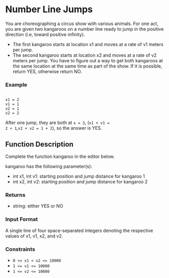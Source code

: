 # Number Line Jumps

You are choreographing a circus show with various animals. For one act, you are given two kangaroos on a number line ready to jump in the positive direction (i.e, toward positive infinity).

- The first kangaroo starts at location x1 and moves at a rate of v1 meters per jump.
- The second kangaroo starts at location x2 and moves at a rate of v2 meters per jump.
You have to figure out a way to get both kangaroos at the same location at the same time as part of the show. If it is possible, return YES, otherwise return NO.

### Example

<code>
x1 = 2
v1 = 1
x2 = 1
v2 = 2
</code>

After one jump, they are both at <code>x = 3</code>, (<code>x1 + v1 = 2 + 1</code>,<code>x2 + v2 = 1 + 2</code>), so the answer is YES.

## Function Description

Complete the function kangaroo in the editor below.

kangaroo has the following parameter(s):

- int x1, int v1: starting position and jump distance for kangaroo 1
- int x2, int v2: starting position and jump distance for kangaroo 2

### Returns

- string: either YES or NO

### Input Format

A single line of four space-separated integers denoting the respective values of x1, v1, x2, and v2.

### Constraints

- <code>0 <= x1 < x2 <= 10000</code>
- <code>1 <= v1 <= 10000</code>
- <code>1 <= v2 <= 10000</code>